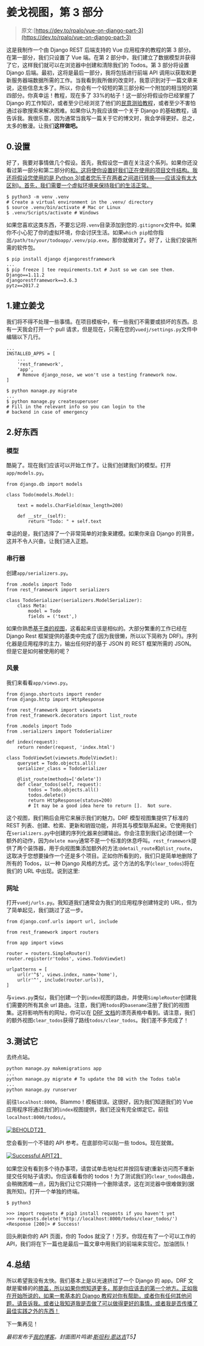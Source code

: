 # 姜戈视图，第 3 部分

> 原文:[https://dev.to/rpalo/vue-on-django-part-3](https://dev.to/rpalo/vue-on-django-part-3)

这是我制作一个由 Django REST 后端支持的 Vue 应用程序的教程的第 3 部分。在第一部分，我们只设置了 Vue 端。在第 2 部分中，我们建立了数据模型并获得了它，这样我们就可以在浏览器中创建和清除我们的 Todos。第 3 部分将设置 Django 后端。最初，这将是最后一部分，我将包括进行前端 API 调用以获取和更新服务器端数据所需的工作。当我看到我所做的改变时，我意识到对于一篇文章来说，这些信息太多了。所以，你会有一个较短的第三部分和一个附加的相当短的第四部分。你真幸运！教程，现在多了 33%的帖子！这一部分将假设你已经掌握了 Django 的工作知识，或者至少已经浏览了他们的[民意测验教程](https://docs.djangoproject.com/en/1.11/intro/tutorial01/)，或者至少不害怕通过谷歌搜索来解决困难。如果你认为我应该做一个关于 Django 的基础教程，请告诉我。我很乐意，因为通常当我写一篇关于它的博文时，我会学得更好。总之，太多的散漫。让我们**这样做吧。**

## 0.设置

好了，我要对事情做几个假设。首先，我假设您一直在关注这个系列。如果你还没看过第一部分和第二部分的[和](https://dev.to/rpalo/vue-on-django-part-1)[。这将使你设置好我们正在使用的项目文件结构。我还将假设您使用的是 Python 3(或者您乐于在两者之间进行转换——应该没有太大区别)。首先，我们需要一个虚拟环境来保持我们的生活正常。](https://dev.to/rpalo/vue-on-django-part-2)

```
$ python3 -m venv .venv
# Create a virtual environment in the .venv/ directory
$ source .venv/bin/activate # Mac or Linux
$ .venv/Scripts/activate # Windows 
```

如果您喜欢这类东西，不要忘记将`.venv`目录添加到您的`.gitignore`文件中。如果你不小心犯了你的虚拟环境，你会讨厌生活。如果`which pip`给你指出`/path/to/your/todoapp/.venv/pip.exe`，那你就做对了。好了，让我们安装所需的软件包。

```
$ pip install django djangorestframework
...
$ pip freeze | tee requirements.txt # Just so we can see them.
Django==1.11.2
djangorestframework==3.6.3
pytz==2017.2 
```

## 1.建立姜戈

我们将不得不处理一些事情。在项目模板中，有一些我们不需要或损坏的东西。总有一天我会打开一个 pull 请求，但是现在，只需在您的`vuedj/settings.py`文件中编辑以下几行。

```
...
INSTALLED_APPS = [
    ...
    'rest_framework',
    'app',
    # Remove django_nose, we won't use a testing framework now.
] 
```

```
$ python manage.py migrate
...
$ python manage.py createsuperuser
# Fill in the relevant info so you can login to the
# backend in case of emergency 
```

## 2.好东西

### 模型

酷毙了。现在我们应该可以开始工作了。让我们创建我们的模型。打开`app/models.py`。

```
from django.db import models

class Todo(models.Model):

    text = models.CharField(max_length=200)

    def __str__(self):
        return "Todo: " + self.text 
```

幸运的是，我们选择了一个非常简单的对象来建模。如果你来自 Django 的背景，这并不令人兴奋。让我们进入正题。

### 串行器

创建`app/serializers.py`。

```
from .models import Todo
from rest_framework import serializers

class TodoSerializer(serializers.ModelSerializer):
    class Meta:
        model = Todo
        fields = ('text',) 
```

如果你熟悉[基于类的视图](https://docs.djangoproject.com/en/1.11/topics/class-based-views/)，这看起来应该是相似的。大部分繁重的工作已经在 Django Rest 框架提供的基类中完成了(因为我很懒，所以以下简称为 DRF)。序列化器是应用程序的主力，输出任何好的基于 JSON 的 REST 框架所需的 JSON。但是它是如何被使用的呢？

### 风景

我们来看看`app/views.py`。

```
from django.shortcuts import render
from django.http import HttpResponse

from rest_framework import viewsets
from rest_framework.decorators import list_route

from .models import Todo
from .serializers import TodoSerializer

def index(request):
    return render(request, 'index.html')

class TodoViewSet(viewsets.ModelViewSet):
    queryset = Todo.objects.all()
    serializer_class = TodoSerializer

    @list_route(methods=['delete'])
    def clear_todos(self, request):
        todos = Todo.objects.all()
        todos.delete()
        return HttpResponse(status=200)
        # It may be a good idea here to return [].  Not sure. 
```

这个视图，我们稍后会用它来展示我们的魅力。DRF 模型视图集提供了标准的 REST 列表、创建、检索、更新和销毁功能，并将其与模型联系起来。它使用我们在`serializers.py`中创建的序列化器来创建输出。你会注意到我们必须创建一个额外的动作，因为`delete many`通常不是一个标准的休息呼叫。`rest_framework`提供了两个装饰器，用于向视图集添加额外的方法:`@detail_route`和`@list_route`，这取决于您想要操作一个还是多个项目。正如你所看到的，我们只是简单地删除了所有的 Todos，以一种 Django 风格的方式。这个方法的名字(`clear_todos`)将在我们的 URL 中出现。说到这里:

### 网址

打开`vuedj/urls.py`。我知道我们通常会为我们的应用程序创建特定的 URL，但为了简单起见，我们跳过了这一步。

```
from django.conf.urls import url, include

from rest_framework import routers

from app import views

router = routers.SimpleRouter()
router.register(r'todos', views.TodoViewSet)

urlpatterns = [
    url(r'^$', views.index, name='home'),
    url(r'^', include(router.urls)),
] 
```

与`views.py`类似，我们创建一个到`index`视图的路由，并使用`SimpleRouter`创建我们需要的所有其余 url 路由。注意，我们用`todos`的`basename`注册了我们的视图集。这将影响所有的网址，你可以在 [DRF 文档](http://www.django-rest-framework.org/api-guide/routers/#simplerouter)的漂亮表格中看到。请注意，我们的额外视图`clear_todos`获得了路线`todos/clear_todos`。我们差不多完成了！

## 3.测试它

去终点站。

```
python manage.py makemigrations app
...
python manage.py migrate # To update the DB with the Todos table
...
python manage.py runserver 
```

前往`localhost:8000`。Blammo！模板错误。这很好，因为我们知道我们的 Vue 应用程序将通过我们的`index`视图提供，我们还没有完全绑定它。前往`localhost:8000/todos/`。

[![BEHOLD](../Images/4cd010f3b77840df1d1fc7af6c3e423e.png)T2】](https://res.cloudinary.com/practicaldev/image/fetch/s--CbNsMiWh--/c_limit%2Cf_auto%2Cfl_progressive%2Cq_66%2Cw_880/http://assertnotmagic.com/img/behold.gif)

您会看到一个不错的 API 参考。在底部你可以贴一些 todos。现在就做。

[![Successful API](../Images/48b82d9d76aabb754e31246c9d478f9b.png)T2】](https://res.cloudinary.com/practicaldev/image/fetch/s--LAMeMIcn--/c_limit%2Cf_auto%2Cfl_progressive%2Cq_auto%2Cw_880/http://assertnotmagic.com/img/vue-django-todo-api.png)

如果您没有看到多个待办事项，请尝试单击地址栏并按回车键(重新访问而不重新提交任何帖子请求)。你应该看看你的 todos！为了测试我们的`clear_todos`路由，会稍微困难一点，因为我们让它只期待一个删除请求，这在浏览器中很难做到(据我所知)。打开一个单独的终端。

```
$ python3

>>> import requests # pip3 install requests if you haven't yet
>>> requests.delete('http://localhost:8000/todos/clear_todos/')
<Response [200]> # Success! 
```

回头刷新你的 API 页面，你的 Todos 就没了！万岁。你现在有了一个可以工作的 API，我们将在下一篇也是最后一篇文章中用我们的前端来实现它。加油团队！

## 4.总结

所以希望我没有太快。我们基本上是以光速挤过了一个 Django 的 app。DRF 文献是蜜蜂的的[膝盖，所以如果你想知道更多，那是你应该去的第一个地方。正如我在开始所说的，如果一套基本的 Django 教程对你有帮助，或者你有任何其他问题，请告诉我。或者让我知道我是否做了可以做得更好的事情，或者我是否传播了最佳实践之外的东西！](https://www.youtube.com/watch?v=pCB3kGVc9ic)

下一集再见！

*最初发布于[我的博客](http://assertnotmagic.com)。封面图片鸣谢:[斯坦利·恩达吉](https://github.com/NdagiStanley)T5】*